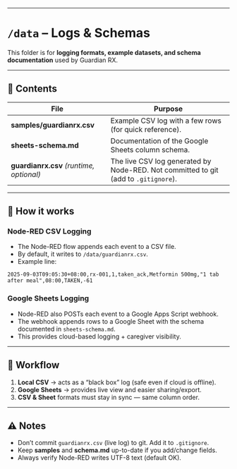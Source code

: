 
---

# `/data` – Logs & Schemas

This folder is for **logging formats, example datasets, and schema documentation** used by Guardian RX.

---

## 📁 Contents

| File                                     | Purpose                                                                             |
| ---------------------------------------- | ----------------------------------------------------------------------------------- |
| **samples/guardianrx.csv**               | Example CSV log with a few rows (for quick reference).                              |
| **sheets-schema.md**                     | Documentation of the Google Sheets column schema.                                   |
| **guardianrx.csv** *(runtime, optional)* | The live CSV log generated by Node-RED. Not committed to git (add to `.gitignore`). |

---

## 📝 How it works

### Node-RED CSV Logging

* The Node-RED flow appends each event to a CSV file.
* By default, it writes to `/data/guardianrx.csv`.
* Example line:

```csv
2025-09-03T09:05:30+08:00,rx-001,1,taken_ack,Metformin 500mg,"1 tab after meal",08:00,TAKEN,-61
```

### Google Sheets Logging

* Node-RED also POSTs each event to a Google Apps Script webhook.
* The webhook appends rows to a Google Sheet with the schema documented in `sheets-schema.md`.
* This provides cloud-based logging + caregiver visibility.

---

## 🔄 Workflow

1. **Local CSV** → acts as a “black box” log (safe even if cloud is offline).
2. **Google Sheets** → provides live view and easier sharing/export.
3. **CSV & Sheet** formats must stay in sync — same column order.

---

## ⚠️ Notes

* Don’t commit `guardianrx.csv` (live log) to git. Add it to `.gitignore`.
* Keep **samples** and **schema.md** up-to-date if you add/change fields.
* Always verify Node-RED writes UTF-8 text (default OK).
